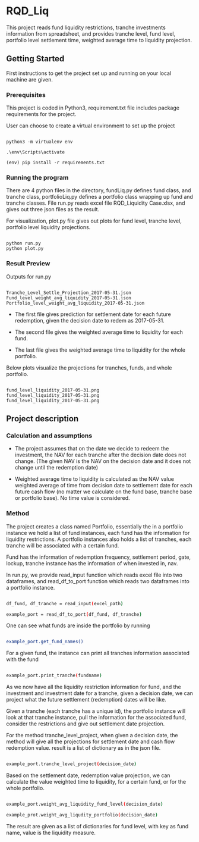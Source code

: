 # RQD_Liq

This project reads fund liquidity restrictions, tranche investments information
from spreadsheet, and provides tranche level, fund level, portfolio level
settlement time, weighted average time to liquidity projection.

## Getting Started 

First instructions to get the project set up and running on your local
machine are given. 

### Prerequisites

This project is coded in Python3, requirement.txt file includes package requirements
for the project.

User can choose to create a virtual environment to set up the project

```

python3 -m virtualenv env

.\env\Scripts\activate

(env) pip install -r requirements.txt

```

### Running the program

There are 4 python files in the directory, fundLiq.py defines fund class, and tranche class,
portfolioLiq.py defines a portfolio class wrapping up fund and tranche classes. File run.py reads
excel file RQD_Liquidity Case.xlsx, and gives out three json files as the 
result.

For visualization, plot.py file gives out plots for fund level, tranche level, portfolio
level liquidity projections.


```

python run.py
python plot.py

```

### Result Preview

Outputs for run.py 

```

Tranche_Level_Settle_Projection_2017-05-31.json
Fund_level_weight_avg_liquidity_2017-05-31.json
Portfolio_level_weight_avg_liquidity_2017-05-31.json

```

* The first file gives prediction for settlement date for each future redemption, given the decision date to redem as 
2017-05-31.

* The second file gives the weighted average time to liquidity for each fund.

* The last file gives the weighted average time to liquidity for the whole portfolio.

Below plots visualize the projections for tranches, funds, and whole portfolio.

```

fund_level_liquidity_2017-05-31.png
fund_level_liquidity_2017-05-31.png
fund_level_liquidity_2017-05-31.png

```

## Project description

### Calculation and assumptions

* The project assumes that on the date we decide to redeem the investment,
the NAV for each tranche after the decision date does not change. (The given NAV
is the NAV on the decision date and it does not change until the redemption date)

* Weighted average time to liquidity is calculated as the NAV value weighted average of time from decision date to 
settlement date for each future cash flow (no matter we calculate on the fund base, tranche base or portfolio base). No time value is considered.


### Method

The project creates a class named Portfolio, essentially the in a portfolio instance we hold a list of fund instances,
each fund has the information for liquidity restrictions. A portfolio instances also holds a list 
of tranches, each tranche will be associated with a certain fund.

Fund has the information of redemption frequency, settlement period, gate, lockup,
tranche instance has the information of when invested in, nav. 

In run.py, we provide read_input function which reads excel file into two dataframes, 
and read_df_to_port function which reads two dataframes into a portfolio instance.

```bash

df_fund, df_tranche = read_input(excel_path)

example_port = read_df_to_port(df_fund, df_tranche)

```

One can see what funds are inside the portfolio by running 

```bash

example_port.get_fund_names()

```

For a given fund, the instance can print all tranches information 
associated with the fund

```bash

example_port.print_tranche(fundname)

```

As we now have all the liquidity restriction information for fund, 
and the investment and investment date for a tranche, given a decision date,
we can project what the future settlement (redemption) dates will be like.

Given a tranche (each tranche has a unique id), the portfolio instance will 
look at that tranche instance, pull the information for the associated fund,
consider the restrictions and give out settlement date projection.

For the method tranche_level_project, when given a decision date,
the method will give all the projections for settlement date and cash flow redemption value.
result is a list of dictionary as in the json file.

```bash

example_port.tranche_level_project(decision_date)

```

Based on the settlement date, redemption value projection, we can calculate
the value weighted time to liquidity, for a certain fund, or for the whole portfolio.

```bash

example_port.weight_avg_liquidity_fund_level(decision_date)

example_prot.weight_avg_liqudity_portfolio(decision_date)

```

The result are given as a list of dictionaries for fund level, with key as fund name,
value is the liquidity measure.



